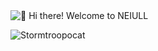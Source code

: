 <img src="https://raw.githubusercontent.com/rzashakeri/rzashakeri/main/intro.gif" alt="👋 Hi there! Welcome to NEIULL" title="👋 Hi there! Welcome to NEIULL"/>

![Stormtroopocat](https://octodex.github.com/images/stormtroopocat.jpg)
